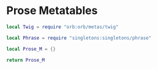 # Prose Metatables


```lua
local Twig = require "orb:orb/metas/twig"

local Phrase = require "singletons:singletons/phrase"
```
```lua
local Prose_M = {}
```
```lua
return Prose_M
```

